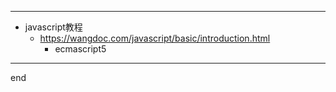 
---

- javascript教程
  - https://wangdoc.com/javascript/basic/introduction.html
    - ecmascript5

---

end
